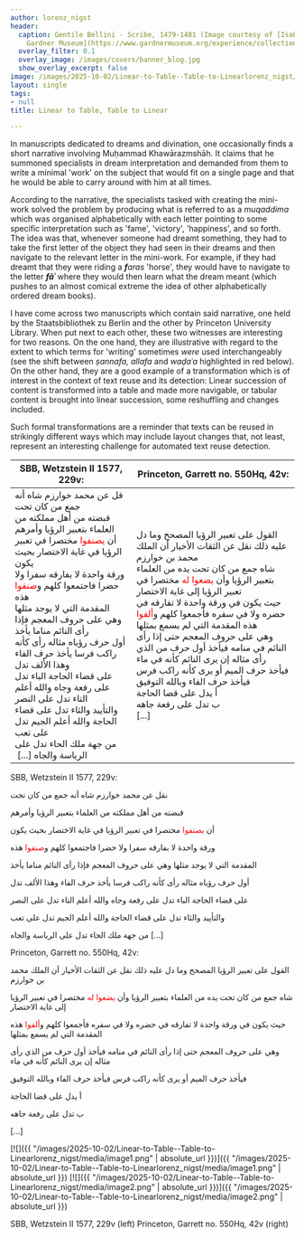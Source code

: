 ```yaml
---
author: lorenz_nigst
header:
  caption: Gentile Bellini - Scribe, 1479-1481 (Image courtesy of [Isabella Stewart
    Gardner Museum](https://www.gardnermuseum.org/experience/collection/10755), Boston)
  overlay_filter: 0.1
  overlay_image: /images/covers/banner_blog.jpg
  show_overlay_excerpt: false
image: /images/2025-10-02/Linear-to-Table--Table-to-Linearlorenz_nigst/media/image1.png
layout: single
tags:
- null
title: Linear to Table, Table to Linear

---
```

In manuscripts dedicated to dreams and divination, one occasionally finds a short narrative involving Muḥammad Khawārazmshāh. It claims that he summoned specialists in dream interpretation and demanded from them to write a minimal 'work' on the subject that would fit on a single page and that he would be able to carry around with him at all times.

According to the narrative, the specialists tasked with creating the mini-work solved the problem by producing what is referred to as a *muqaddima* which was organised alphabetically with each letter pointing to some specific interpretation such as 'fame', 'victory', 'happiness', and so forth. The idea was that, whenever someone had dreamt something, they had to take the first letter of the object they had seen in their dreams and then navigate to the relevant letter in the mini-work. For example, if they had dreamt that they were riding a ***f****aras* 'horse', they would have to navigate to the letter ***fāʾ*** where they would then learn what the dream meant (which pushes to an almost comical extreme the idea of other alphabetically ordered dream books).

I have come across two manuscripts which contain said narrative, one held by the Staatsbibliothek zu Berlin and the other by Princeton University Library. When put next to each other, these two witnesses are interesting for two reasons. On the one hand, they are illustrative with regard to the extent to which terms for 'writing' sometimes *were* used interchangeably (see the shift between *ṣannafa, allafa* and *waḍaʿa* highlighted in red below). On the other hand, they are a good example of a transformation which is of interest in the context of text reuse and its detection: Linear succession of content is transformed into a table and made more navigable, or tabular content is brought into linear succession, some reshuffling and changes included.

Such formal transformations are a reminder that texts can be reused in strikingly different ways which may include layout changes that, not least, represent an interesting challenge for automated text reuse detection.

| SBB, Wetzstein II 1577, 229v: | Princeton, Garrett no. 550Hq, 42v: |
|---|---|
|‏ قل عن محمد خوارزم شاه أنه جمع من كان تحت<br>قبضته من أهل مملكته من العلماء بتعبير الرؤيا وأمرهم<br>أن <span style = "color: red"> يصنفوا</span> مختصرا في تعبير الرؤيا في غاية الاختصار بحيث يكون<br>ورقة واحدة لا بفارقه سفرا ولا حضرا فاجتمعوا كلهم و<span style = "color: red">صنفوا</span> هذه<br>المقدمة التي لا يوجد مثلها وهي على حروف المعجم فإذا رأى النائم مناما يأخذ<br>أول حرف رؤياه مثاله رأى كأنه راكب فرسا يأخذ حرف الفاء وهذا الألف تدل<br>على قضاء الحاجة الباء تدل على رفعة وجاه والله أعلم التاء تدل على النصر<br>والتأييد والثاء تدل على قضاء الحاجة والله أعلم الجيم تدل على تعب<br>من جهة ملك الحاء تدل على الرياسة والجاه \[...\] ‏|‏ القول على تعبير الرؤيا المصحح وما دل عليه ذلك نقل عن الثقات الأخيار أن الملك محمد بن خوارزم<br>شاه جمع من كان تحت يده من العلماء بتعبير الرؤيا وأن <span style = "color: red">يضعوا له</span> مختصرا في تعبير الرؤيا إلى غاية الاختصار<br>حيث يكون في ورقة واحدة لا تفارقه في حضره ولا في سفره فأجمعوا كلهم و<span style = "color: red">ألفوا</span> هذه المقدمة التي لم يسمع بمثلها<br>وهي على حروف المعجم حتى إذا رأى النائم في منامه فيأخذ أول حرف من الذي رأى مثاله إن يرى النائم كأنه في ماء<br>فيأخذ حرف الميم أو يرى كأنه راكب فرس فيأخذ حرف الفاء وبالله التوفيق<br>أ يدل على قضا الحاجة<br>ب تدل على رفعة جاهه<br>‏[\...\]‏ | 


 SBB, Wetzstein II 1577, 229v:


نقل عن محمد خوارزم شاه أنه جمع من كان تحت

قبضته من أهل مملكته من العلماء بتعبير الرؤيا وأمرهم

أن <span style = "color: red"> يصنفوا</span> مختصرا في تعبير الرؤيا في غاية الاختصار بحيث يكون

ورقة واحدة لا بفارقه سفرا ولا حضرا فاجتمعوا كلهم و<span style = "color: red">صنفوا</span> هذه

المقدمة التي لا يوجد مثلها وهي على حروف المعجم فإذا رأى النائم مناما يأخذ

أول حرف رؤياه مثاله رأى كأنه راكب فرسا يأخذ حرف الفاء وهذا الألف تدل

على قضاء الحاجة الباء تدل على رفعة وجاه والله أعلم التاء تدل على النصر

والتأييد والثاء تدل على قضاء الحاجة والله أعلم الجيم تدل على تعب

من جهة ملك الحاء تدل على الرياسة والجاه \[...\]

Princeton, Garrett no. 550Hq, 42v:



القول على تعبير الرؤيا المصحح وما دل عليه ذلك نقل عن الثقات الأخيار أن الملك محمد بن خوارزم

شاه جمع من كان تحت يده من العلماء بتعبير الرؤيا وأن <span style = "color: red">يضعوا له</span> مختصرا في تعبير الرؤيا إلى غاية الاختصار

حيث يكون في ورقة واحدة لا تفارقه في حضره ولا في سفره فأجمعوا كلهم و<span style = "color: red">ألفوا</span> هذه المقدمة التي لم يسمع بمثلها

وهي على حروف المعجم حتى إذا رأى النائم في منامه فيأخذ أول حرف من الذي رأى مثاله إن يرى النائم كأنه في ماء

فيأخذ حرف الميم أو يرى كأنه راكب فرس فيأخذ حرف الفاء وبالله التوفيق

أ يدل على قضا الحاجة

ب تدل على رفعة جاهه

‏[\...\]‏

[![]({{ "/images/2025-10-02/Linear-to-Table--Table-to-Linearlorenz_nigst/media/image1.png" | absolute_url }})]({{ "/images/2025-10-02/Linear-to-Table--Table-to-Linearlorenz_nigst/media/image1.png" | absolute_url }})      [![]({{ "/images/2025-10-02/Linear-to-Table--Table-to-Linearlorenz_nigst/media/image2.png" | absolute_url }})]({{ "/images/2025-10-02/Linear-to-Table--Table-to-Linearlorenz_nigst/media/image2.png" | absolute_url }})

SBB, Wetzstein II 1577, 229v (left) Princeton, Garrett no. 550Hq, 42v (right)
